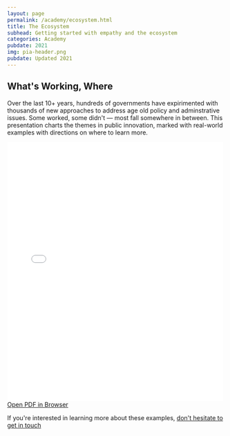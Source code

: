 ```yaml
---
layout: page
permalink: /academy/ecosystem.html
title: The Ecosystem
subhead: Getting started with empathy and the ecosystem 
categories: Academy
pubdate: 2021
img: pia-header.png
pubdate: Updated 2021
---
```

## What's Working, Where

Over the last 10+ years, hundreds of governments have expirimented with thousands of new approaches to address age old policy and adminstrative issues. Some worked, some didn't — most fall somewhere in between. This presentation charts the themes in public innovation, marked with real-world examples with directions on where to learn more.

<div class="container-iframe">
<iframe id="pdf-js-viewer" src="{{site.url}}/decks/web/viewer.html?file={{site.url}}/decks/%2FEcosystem.pdf" title="webviewer" frameborder="0" width="500" height="600" class="responsive-iframe"></iframe>
</div>
<a href="{{site.url}}/decks/web/viewer.html?file={{site.url}}/decks/%2FEcosystem.pdf">Open PDF in Browser</a>

If you're interested in learning more about these examples, <a href="mailto:abhi.nemani@gmail.com">don't hesitate to get in touch</a>